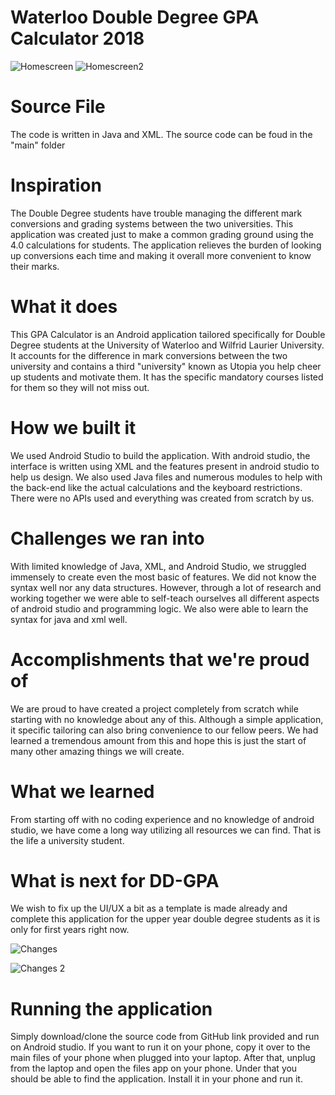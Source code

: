 # Waterloo Double Degree GPA Calculator 2018 
![Homescreen](https://lh5.googleusercontent.com/H1UEKECuUPq7RmzlCLaLRwyD0XyqPm5zGjEk7IrL12AcvQiivQFf44pLAOiLdbLxN_5JwBIxmq8Lf3ZyL2Rr=w1920-h841-rw)
![Homescreen2](https://lh5.googleusercontent.com/avqHeJGhgmEPaMaoL7Wln2LaESOd3eR8hH2rwv-wbVv82R9SJWxhlD9R9CBm9TQVb13gJPt6w_3ugt97k_pl=w1920-h841-rw)

# Source File
The code is written in Java and XML. The source code can be foud in the "main" folder

# Inspiration
The Double Degree students have trouble managing the different mark conversions and grading systems between the two universities. This application was created just to make a common grading ground using the 4.0 calculations for students. The application relieves the burden of looking up conversions each time and making it overall more convenient to know their marks.

# What it does
This GPA Calculator is an Android application tailored specifically for Double Degree students at the University of Waterloo and Wilfrid Laurier University. It accounts for the difference in mark conversions between the two university and contains a third "university" known as Utopia you help cheer up students and motivate them. It has the specific mandatory courses listed for them so they will not miss out. 

# How we built it
We used Android Studio to build the application. With android studio, the interface is written using XML and the features present in android studio to help us design. We also used Java files and numerous modules to help with the back-end like the actual calculations and the keyboard restrictions. There were no APIs used and everything was created from scratch by us. 

# Challenges we ran into
With limited knowledge of Java, XML, and Android Studio, we struggled immensely to create even the most basic of features. We did not know the syntax well nor any data structures. However, through a lot of research and working together we were able to self-teach ourselves all different aspects of android studio and programming logic. We also were able to learn the syntax for java and xml well. 

# Accomplishments that we're proud of
We are proud to have created a project completely from scratch while starting with no knowledge about any of this. Although a simple application, it specific tailoring can also bring convenience to our fellow peers. We had learned a tremendous amount from this and hope this is just the start of many other amazing things we will create. 

# What we learned
From starting off with no coding experience and no knowledge of android studio, we have come a long way utilizing all resources we can find. That is the life a university student.

# What is next for DD-GPA
We wish to fix up the UI/UX a bit as a template is made already and complete this application for the upper year double degree students as it is only for first years right now.

![Changes](https://lh3.googleusercontent.com/XII5XcPJHMNOcaPCnZViCxaf9qpjI2l5SEGfA32zC8z-omaGquoKrQI20ot3vUMZMB9l_SxM8NfjjHOTlQL4=w1920-h841-rw)

![Changes 2](https://lh6.googleusercontent.com/HIm2FaLprF0B_WBY_sl21bI1RhL7ob6bZidyYa2FQR6M2CCClFHtJQ2OOVc_eY4ttkn-10XXmtdQ1R8riTBu=w1920-h841-rw)


# Running the application
Simply download/clone the source code from GitHub link provided and run on Android studio. If you want to run it on your phone, copy it over to the main files of your phone when plugged into your laptop. After that, unplug from the laptop and open the files app on your phone. Under that you should be able to find the application. Install it in your phone and run it. 
